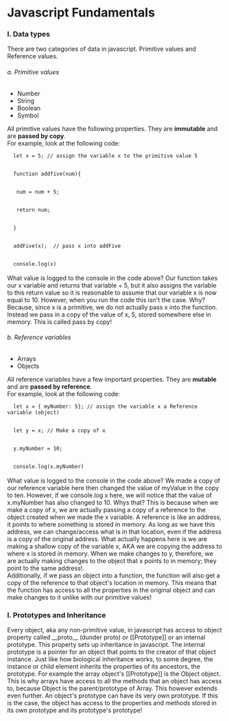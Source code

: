 <div>
<h1>Javascript Fundamentals</h1>
<h3>I. Data types</h3>
<p>There are two categories of data in javascript. Primitive values and Reference values. 
</p>
<h6> a. Primitive values</h6>
<ul>
<li>Number</li>
<li>String</li>
<li>Boolean</li>
<li>Symbol</li>
</ul>
All primitive values have the following properties. They are <b>immutable</b> and are <b>passed by copy</b>.
<br>
For example, look at the following code:
<br>
<code>
  let x = 5; // assign the variable x to the primitive value 5
  <br>
  function addfive(num){
  <br>
   num = num + 5;
   <br>
   return num;
   <br>
  } 
  <br>
  addFive(x);  // pass x into addFive
  <br>
  console.log(x)
</code>
<br>
What value is logged to the console in the code above? Our function takes our x variable and returns that variable + 5, but it also assigns the variable to this return value so it is reasonable to assume that our variable x is now equal to 10. However, when you run the code this isn't the case. Why? Because, since x is a primitive, we do not actually pass x into the function. Instead we pass in a copy of the value of x, 5, stored somewhere else in memory. This is called pass by copy!
<h6> b. Reference variables</h6>
<ul>
<li>Arrays</li>
<li>Objects</li>
</ul>
All reference variables have a few important properties. They are <b>mutable</b> and are <b>passed by reference</b>.
<br>
For example, look at the following code:
<br>
<code>
  let x = { myNumber: 5}; // assign the variable x a Reference variable (object)
  <br>
  let y = x; // Make a copy of x
  <br>
  y.myNumber = 10;
  <br>
  console.log(x.myNumber)
</code>
<br>
What value is logged to the console in the code above? We made a copy of our reference variable here then changed the value of myValue in the copy to ten. However, if we console.log x here, we will notice that the value of x.myNumber has also changed to 10. Whys that? This is because when we make a copy of x, we are actually passing a copy of a reference to the object created when we made the x variable.  A reference is like an address, it points to where something is stored in memory. As long as we have this address, we can change/access what is in that location, even if the address is a copy of the original address. What actually happens here is we are making a shallow copy of the variable x, AKA we are copying the address to where x is stored in memory. When we make changes to y, therefore, we are actually making changes to the object that x points to in memory; they point to the same address!. 

<br>
Additionally, if we pass an object into a function, the function will also get a copy of the reference to that object's location in memory. This means that the function has access to all the properties in the original object and can make changes to it unlike with our primitive values!


</div>
<h3>I. Prototypes and Inheritance</h3>
Every object, aka any non-primitive value, in javascript has access to object property called __proto__ (dunder proto) or [[Prototype]] or an internal prototype. This property sets up inheritance in javascript. The internal prototype is a pointer for an object that points to the creator of that object instance. Just like how biological inheritance works, to some degree, the instance or child element inherits the properties of its ancestors, the prototype. For example the array object's [[Prototype]] is the Object object. This is why arrays have access to all the methods that an object has access to, because Object is the parent/prototype of Array. This however extends even further. An object's prototype can have its very own prototype. If this is the case, the object has access to the properties and methods stored in its own prototype and its prototype's prototype!   

